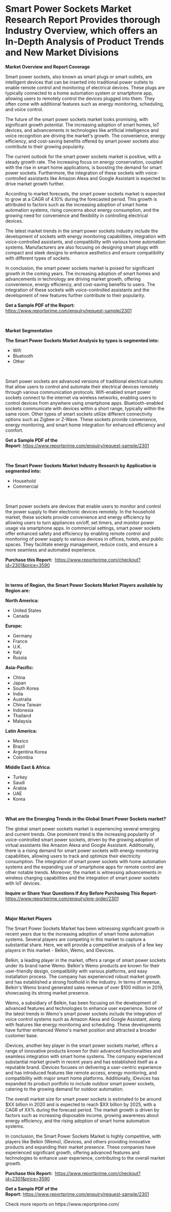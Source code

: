 <p><h1>Smart Power Sockets Market Research Report Provides thorough Industry Overview, which offers an In-Depth Analysis of Product Trends and New Market Divisions</h1></p><p><strong>Market Overview and Report Coverage</strong></p>
<p><p>Smart power sockets, also known as smart plugs or smart outlets, are intelligent devices that can be inserted into traditional power outlets to enable remote control and monitoring of electrical devices. These plugs are typically connected to a home automation system or smartphone app, allowing users to remotely control the devices plugged into them. They often come with additional features such as energy monitoring, scheduling, and voice control.</p><p>The future of the smart power sockets market looks promising, with significant growth potential. The increasing adoption of smart homes, IoT devices, and advancements in technologies like artificial intelligence and voice recognition are driving the market's growth. The convenience, energy efficiency, and cost-saving benefits offered by smart power sockets also contribute to their growing popularity.</p><p>The current outlook for the smart power sockets market is positive, with a steady growth rate. The increasing focus on energy conservation, coupled with the rise in smart home applications, is boosting the demand for smart power sockets. Furthermore, the integration of these sockets with voice-controlled assistants like Amazon Alexa and Google Assistant is expected to drive market growth further.</p><p>According to market forecasts, the smart power sockets market is expected to grow at a CAGR of 4.10% during the forecasted period. This growth is attributed to factors such as the increasing adoption of smart home automation systems, rising concerns about energy consumption, and the growing need for convenience and flexibility in controlling electrical devices.</p><p>The latest market trends in the smart power sockets industry include the development of sockets with energy monitoring capabilities, integration with voice-controlled assistants, and compatibility with various home automation systems. Manufacturers are also focusing on designing smart plugs with compact and sleek designs to enhance aesthetics and ensure compatibility with different types of sockets.</p><p>In conclusion, the smart power sockets market is poised for significant growth in the coming years. The increasing adoption of smart homes and advancements in technology are driving market growth, offering convenience, energy efficiency, and cost-saving benefits to users. The integration of these sockets with voice-controlled assistants and the development of new features further contribute to their popularity.</p></p>
<p><strong>Get a Sample PDF of the Report:</strong> <a href="https://www.reportprime.com/enquiry/request-sample/2301">https://www.reportprime.com/enquiry/request-sample/2301</a></p>
<p>&nbsp;</p>
<p><strong>Market Segmentation</strong></p>
<p><strong>The Smart Power Sockets Market Analysis by types is segmented into:</strong></p>
<p><ul><li>Wifi</li><li>Bluetooth</li><li>Other</li></ul></p>
<p>&nbsp;</p>
<p><p>Smart power sockets are advanced versions of traditional electrical outlets that allow users to control and automate their electrical devices remotely through various communication protocols. Wifi-enabled smart power sockets connect to the internet via wireless networks, enabling users to control devices from anywhere using smartphone apps. Bluetooth-enabled sockets communicate with devices within a short range, typically within the same room. Other types of smart sockets utilize different connectivity options such as Zigbee or Z-Wave. These sockets provide convenience, energy monitoring, and smart home integration for enhanced efficiency and comfort.</p></p>
<p><strong>Get a Sample PDF of the Report:</strong>&nbsp;<a href="https://www.reportprime.com/enquiry/request-sample/2301">https://www.reportprime.com/enquiry/request-sample/2301</a></p>
<p>&nbsp;</p>
<p><strong>The Smart Power Sockets Market Industry Research by Application is segmented into:</strong></p>
<p><ul><li>Household</li><li>Commercial</li></ul></p>
<p>&nbsp;</p>
<p><p>Smart power sockets are devices that enable users to monitor and control the power supply to their electronic devices remotely. In the household market, these sockets provide convenience and energy efficiency by allowing users to turn appliances on/off, set timers, and monitor power usage via smartphone apps. In commercial settings, smart power sockets offer enhanced safety and efficiency by enabling remote control and monitoring of power supply to various devices in offices, hotels, and public spaces. They facilitate energy management, reduce costs, and ensure a more seamless and automated experience.</p></p>
<p><strong>Purchase this Report:</strong>&nbsp; <a href="https://www.reportprime.com/checkout?id=2301&price=3590">https://www.reportprime.com/checkout?id=2301&price=3590</a></p>
<p>&nbsp;</p>
<p><strong>In terms of Region, the Smart Power Sockets Market Players available by Region are:</strong></p>
<p>
    <p> <strong> North America: </strong>
        <ul>
            <li>United States</li>
            <li>Canada</li>
        </ul>
        </p> 
    <p> <strong> Europe: </strong>
        <ul>
            <li>Germany</li>
            <li>France</li>
            <li>U.K.</li>
            <li>Italy</li>
            <li>Russia</li>
        </ul>
        </p> 
    <p> <strong> Asia-Pacific: </strong>
        <ul>
            <li>China</li>
            <li>Japan</li>
            <li>South Korea</li>
            <li>India</li>
            <li>Australia</li>
            <li>China Taiwan</li>
            <li>Indonesia</li>
            <li>Thailand</li>
            <li>Malaysia</li>
        </ul>
        </p> 
    <p> <strong> Latin America: </strong>
        <ul>
            <li>Mexico</li>
            <li>Brazil</li>
            <li>Argentina Korea</li>
            <li>Colombia</li>
        </ul>
        </p> 
    <p> <strong> Middle East & Africa: </strong>
        <ul>
            <li>Turkey</li>
            <li>Saudi</li>
            <li>Arabia</li>
            <li>UAE</li>
            <li>Korea</li>
        </ul>
    </p>
    </p>
<p>&nbsp;</p>
<p><strong>What are the Emerging Trends in the Global Smart Power Sockets market?</strong></p>
<p><p>The global smart power sockets market is experiencing several emerging and current trends. One prominent trend is the increasing popularity of voice-controlled smart power sockets, driven by the growing adoption of virtual assistants like Amazon Alexa and Google Assistant. Additionally, there is a rising demand for smart power sockets with energy monitoring capabilities, allowing users to track and optimize their electricity consumption. The integration of smart power sockets with home automation systems and the expanding use of smartphone apps for remote control are other notable trends. Moreover, the market is witnessing advancements in wireless charging capabilities and the integration of smart power sockets with IoT devices.</p></p>
<p><strong>Inquire or Share Your Questions If Any Before Purchasing This Report</strong>- <a href="https://www.reportprime.com/enquiry/pre-order/2301">https://www.reportprime.com/enquiry/pre-order/2301</a></p>
<p>&nbsp;</p>
<p><strong>Major Market Players</strong></p>
<p><p>The Smart Power Sockets Market has been witnessing significant growth in recent years due to the increasing adoption of smart home automation systems. Several players are competing in this market to capture a substantial share. Here, we will provide a competitive analysis of a few key players in this market - Belkin, Wemo, and iDevices.</p><p>Belkin, a leading player in the market, offers a range of smart power sockets under its brand name Wemo. Belkin's Wemo products are known for their user-friendly design, compatibility with various platforms, and easy installation process. The company has experienced robust market growth and has established a strong foothold in the industry. In terms of revenue, Belkin's Wemo brand generated sales revenue of over $100 million in 2019, showcasing its strong market presence.</p><p>Wemo, a subsidiary of Belkin, has been focusing on the development of advanced features and technologies to enhance user experience. Some of the latest trends in Wemo's smart power sockets include the integration of voice control systems such as Amazon Alexa and Google Assistant, along with features like energy monitoring and scheduling. These developments have further enhanced Wemo's market position and attracted a broader customer base.</p><p>iDevices, another key player in the smart power sockets market, offers a range of innovative products known for their advanced functionalities and seamless integration with smart home systems. The company experienced substantial market growth in recent years and has established itself as a reputable brand. iDevices focuses on delivering a user-centric experience and has introduced features like remote access, energy monitoring, and compatibility with major smart home platforms. Additionally, iDevices has expanded its product portfolio to include outdoor smart power sockets, catering to the growing demand for outdoor automation.</p><p>The overall market size for smart power sockets is estimated to be around $XX billion in 2020 and is expected to reach $XX billion by 2025, with a CAGR of XX% during the forecast period. The market growth is driven by factors such as increasing disposable income, growing awareness about energy efficiency, and the rising adoption of smart home automation systems.</p><p>In conclusion, the Smart Power Sockets Market is highly competitive, with players like Belkin (Wemo), iDevices, and others providing innovative products and expanding their market presence. These companies have experienced significant growth, offering advanced features and technologies to enhance user experience, contributing to the overall market growth.</p></p>
<p><strong>Purchase this Report:</strong>&nbsp;&nbsp;<a href="https://www.reportprime.com/checkout?id=2301&price=3590">https://www.reportprime.com/checkout?id=2301&price=3590</a></p>
<p></p>
<p><strong>Get a Sample PDF of the Report:</strong>&nbsp;<a href="https://www.reportprime.com/enquiry/request-sample/2301">https://www.reportprime.com/enquiry/request-sample/2301</a></p>
<p>Check more reports on https://www.reportprime.com/</p>